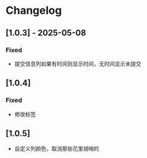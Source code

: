 # Changelog

## [1.0.3] - 2025-05-08

### Fixed
- 提交信息列如果有时间则显示时间，无时间显示未提交

## [1.0.4]

### Fixed
- 修改标签

## [1.0.5]
- 自定义列颜色，取消那些花里胡哨的